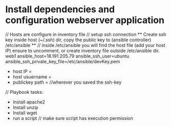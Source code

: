 # Install dependencies and configuration webserver application

// Hosts are configure in inventory file
// setup ssh connection
** Create ssh key inside host (~/.ssh) dir, copy the public key to (ansible controller) /etc/ansible **
// inside /etc/ansible you will find the host file (add your host IP) ensure to uncomment, or create inventory file outside /etc/ansible dir.
web1 ansible_host=18.191.205.79  ansible_ssh_user=ubuntu ansible_ssh_private_key_file=/etc/ansible/devKey.pem
- host IP =
- host usuername =
- publickey path =  //wherever you saved the ssh-key

// Playbook
tasks:
- Install apache2
- Install unzip
- Install wget
- run a script // make sure script has execution permission
